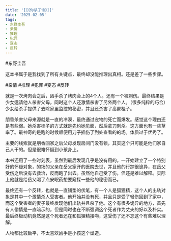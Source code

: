 ```yaml
---
title: '[[《你杀了谁》]]'
date: '2025-02-05'
tags:
- 东野圭吾
- 亲情
- 推理
- 犯罪
- 变态
- 反转
---
```

#东野圭吾 

这本书属于是我找到了所有关键点，最终却没能推理出真相。还是差了一些步骤。

#亲情 #推理 #犯罪 #变态 #反转

就是一次烤肉会之后，凶手杀了烤肉会上的4个人。还有一个被刺伤。最终结果是少女邀请他人杀害父母，同时这个人还激情杀害了另外两个人。（很多纯粹的巧合）少女给杀手提供了去除家里监控的秘密，并且还杀害了高冢桂子。

朋香杀害父母来源就是一直的冷漠，最终通过宠物的死亡而爆发。感觉这个理由还是有些弱。她杀害桂子的方式就是先约她见面，然后拿刀刺杀。这方面也有一些草率了。最神奇的是跑的时候顺便用刀子插伤了到处查看的的场。体质过于优秀了。

主要的线索就是朋香回家之后父母发现房间门没有锁，其实这个只可能是他们家自己人干的。但是很难怀疑到小孩身上。

本书还用了一些时刻表，虽然到最后发现几乎是没有用的。一开始建立了一个特别好的怀疑对象，的场的父亲在岳父家开的医院去世，并且他的行踪很诡异，在岳父受伤之后没有去救治，反而跑了出去。虽然他自己受了伤，但还是难以解释。实际上他就是给岳父喝了点安眠药想要窥探一些他的秘密而已。

最终还有一个反转，也就是一直铺垫的伏笔，有一个人是狐狸精，这个人的出轨对象是其中一个激情杀人受害者。他开始并没有死，并且只是受了轻伤回到了家中，而这个受害者的妻子最终发现他们出轨并且杀了他。这个有很多诡异的地方，首先有人偷情是一直暗示的，但是同时也在不断强调这个死者作为丈夫的好以及朴实。最后终极动机竟然是这个死者还在和狐狸精接吻，这受伤了还不忘这个有些难以理解。

人物都比较扁平，不太喜欢凶手是小孩这个塑造。
